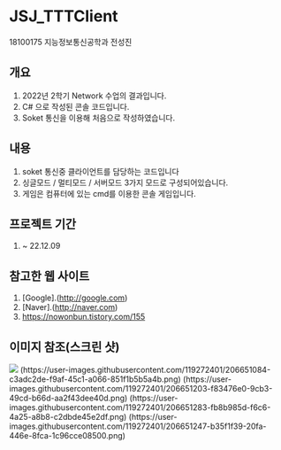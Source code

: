 # JSJ_TTTClient
18100175 지능정보통신공학과 전성진

## 개요
1. 2022년 2학기 Network 수업의 결과입니다.
1. C# 으로 작성된 콘솔 코드입니다.
1. Soket 통신을 이용해 처음으로 작성하였습니다.

## 내용
1. soket 통신중 클라이언트를 담당하는 코드입니다
1. 싱글모드 / 멀티모드 / 서버모드 3가지 모드로 구성되어있습니다.
1. 게임은 컴퓨터에 있는 cmd를 이용한 콘솔 게임입니다.

## 프로젝트 기간
1. ~ 22.12.09

## 참고한 웹 사이트
1. [Google].(http://google.com)
1. [Naver].(http://naver.com)
1. https://nowonbun.tistory.com/155

## 이미지 참조(스크린 샷)
<img src="https://imgs2.dab3games.com/tic-tac-toe-game.png"/>
(https://user-images.githubusercontent.com/119272401/206651084-c3adc2de-f9af-45c1-a066-851f1b5b5a4b.png)
(https://user-images.githubusercontent.com/119272401/206651203-f83476e0-9cb3-49cd-b66d-aa2f43dee40d.png)
(https://user-images.githubusercontent.com/119272401/206651283-fb8b985d-f6c6-4a25-a8b8-c2dbde45e2df.png)
(https://user-images.githubusercontent.com/119272401/206651247-b35f1f39-20fa-446e-8fca-1c96cce08500.png)
